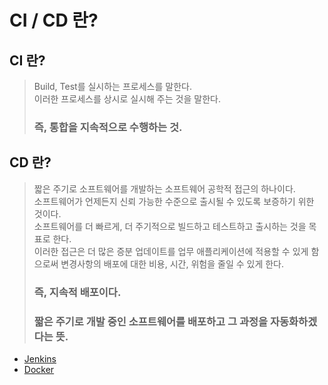 # CI / CD 란?

## CI 란?
> Build, Test를 실시하는 프로세스를 말한다.   
> 이러한 프로세스를 상시로 실시해 주는 것을 말한다.   
> ### 즉, 통합을 지속적으로 수행하는 것.


## CD 란?
> 짧은 주기로 소프트웨어를 개발하는 소프트웨어 공학적 접근의 하나이다.   
> 소프트웨어가 언제든지 신뢰 가능한 수준으로 출시될 수 있도록 보증하기 위한 것이다.   
> 소프트웨어를 더 빠르게, 더 주기적으로 빌드하고 테스트하고 출시하는 것을 목표로 한다.   
> 이러한 접근은 더 많은 증분 업데이트를 업무 애플리케이션에 적용할 수 있게 함으로써 변경사항의 배포에 대한 비용, 시간, 위험을 줄일 수 있게 한다.   
> ### 즉, 지속적 배포이다.   
> ### 짧은 주기로 개발 중인 소프트웨어를 배포하고 그 과정을 자동화하겠다는 뜻.

- [Jenkins](android/study/Jenkins.md)
- [Docker](android/study/Docker.md)
